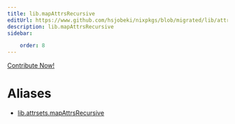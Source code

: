 ```yaml
---
title: lib.mapAttrsRecursive
editUrl: https://www.github.com/hsjobeki/nixpkgs/blob/migrated/lib/attrsets.nix#L710C5
description: lib.mapAttrsRecursive
sidebar:

    order: 8
---
```


<a href="https://www.github.com/hsjobeki/nixpkgs/blob/migrated/lib/attrsets.nix#L710C5">Contribute Now!</a>


# Aliases

- [lib.attrsets.mapAttrsRecursive](/nix-doc-comments/reference/lib/attrsets/lib-attrsets-mapattrsrecursive)


